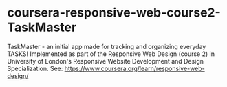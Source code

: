 # coursera-responsive-web-course2-TaskMaster
TaskMaster - an initial app made for tracking and organizing everyday TASKS! Implemented as part of the Responsive Web Design (course 2) in University of London's Responsive Website Development and Design Specialization. See: https://www.coursera.org/learn/responsive-web-design/
